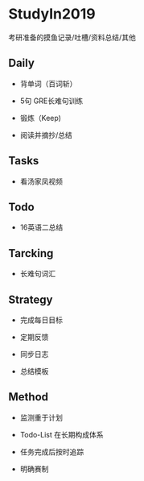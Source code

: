 # StudyIn2019

考研准备的摸鱼记录/吐槽/资料总结/其他



## Daily

- 背单词（百词斩）

- 5句 GRE长难句训练

- 锻炼（Keep)

- 阅读并摘抄/总结

  

## Tasks

- 看汤家凤视频



## Todo

- 16英语二总结



## Tarcking

- 长难句词汇



## Strategy 

- 完成每日目标

- 定期反馈

- 同步日志
- 总结模板



## Method

- 监测重于计划
- Todo-List 在长期构成体系
- 任务完成后按时追踪

- 明确赛制



